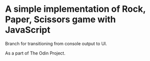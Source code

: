 # A simple implementation of Rock, Paper, Scissors game with JavaScript
Branch for transitioning from console output to UI.

As a part of The Odin Project.